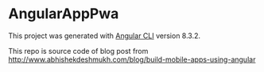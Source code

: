 # AngularAppPwa

This project was generated with [Angular CLI](https://github.com/angular/angular-cli) version 8.3.2.

This repo is source code of blog post from  http://www.abhishekdeshmukh.com/blog/build-mobile-apps-using-angular
